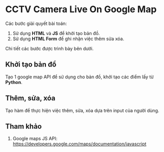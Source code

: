 # CCTV Camera Live On Google Map 
Các bước giải quyết bài toán:
1. Sử dụng **HTML** và **JS** để khởi tạo bản đồ.
2. Sử dụng **HTML Form** để ghi nhận việc thêm sửa xóa.  
  
Chi tiết các bước được trình bày bên dưới.

## Khởi tạo bản đồ
Tạo 1 google map API để sử dụng cho bản đồ, khởi tạo các điểm lấy từ **Python**.

## Thêm, sửa, xóa
Tạo hàm để thực hiện việc thêm, sửa, xóa dựa trên input của người dùng.

## Tham khảo
1. Google maps JS API: https://developers.google.com/maps/documentation/javascript
